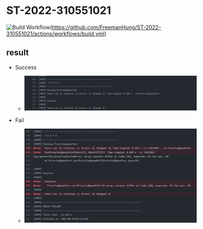 # ST-2022-310551021
![Build Workflow](https://github.com/FreemanHung/ST-2022-310551021/actions/workflows/build.yml/badge.svg?event=push)(https://github.com/FreemanHung/ST-2022-310551021/actions/workflows/build.yml)


## result
- Success
  - ![success](https://github.com/FreemanHung/ST-2022-310551021/blob/main/images/Test%20Succ.png)

- Fail
  - ![fail](https://github.com/FreemanHung/ST-2022-310551021/blob/main/images/Test%20Fail.png)
